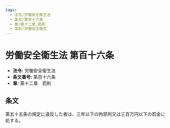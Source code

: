 ```yaml
---
tags:
  - 法令/労働安全衛生法
  - 条文/第百十六条
  - 章/第十二章_罰則
  - 体系/労働安全衛生
---
```

# 労働安全衛生法 第百十六条

- **法令:** 労働安全衛生法
- **条文番号:** 第百十六条
- **章:** 第十二章　罰則

## 条文
第五十五条の規定に違反した者は、三年以下の拘禁刑又は三百万円以下の罰金に処する。

